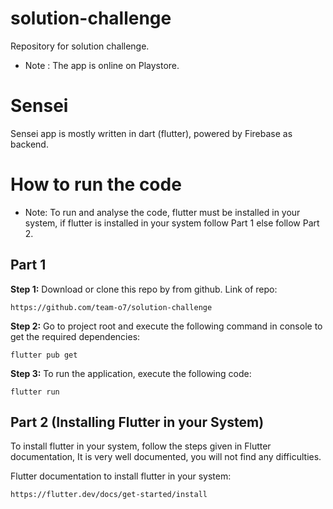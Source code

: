 # solution-challenge
Repository for solution challenge.
* Note : The app is online on Playstore.

# Sensei
Sensei app is mostly written in dart (flutter), powered by Firebase as backend.

# How to run the code
* Note: To run and analyse the code, flutter must be installed in your system, if flutter is installed in your system follow Part 1 else follow Part 2.

## Part 1

**Step 1:**
Download or clone this repo by from github.
Link of repo:

```
https://github.com/team-o7/solution-challenge
```

**Step 2:**
Go to project root and execute the following command in console to get the required dependencies: 

```
flutter pub get 
```

**Step 3:**
To run the application, execute the following code:

```
flutter run
```

## Part 2 (Installing Flutter in your System)
To install flutter in your system, follow the steps given in Flutter documentation, It is very well documented, you will not find any difficulties.

Flutter documentation to install flutter in your system:


```
https://flutter.dev/docs/get-started/install
```

